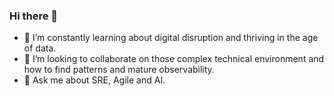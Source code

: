 ### Hi there 👋
<!--
1. Fork the repository to your account
2. Clone the project on your machine
3. Create a breanch before making changes
4. Make your changes
5. Commit and push your changes
6. Open a pull request
-->

<!--
**chaosfixx/chaosfixx** is a ✨ _special_ ✨ repository because its `README.md` (this file) appears on your GitHub profile.

Here are some ideas to get you started:

- 🔭 I’m currently working on ... 
- 🌱 I’m currently learning Site Reliability Engineering and how to implement into the show. 
- 👯 I’m looking to collaborate on ...
- 🤔 I’m looking for help with ...
- 💬 Ask me about ...
- 📫 How to reach me: ...
- 😄 Pronouns: ...
- ⚡ Fun fact: ...
-->

- 🌱 I’m constantly learning about digital disruption and thriving in the age of data. 
- 👯 I’m looking to collaborate on those complex technical environment and how to find patterns and mature observability.
- 💬 Ask me about SRE, Agile and AI.
